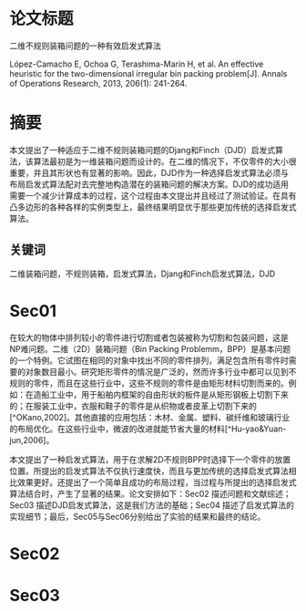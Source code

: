 # 论文标题

二维不规则装箱问题的一种有效启发式算法

López-Camacho E, Ochoa G, Terashima-Marín H, et al. An effective heuristic for the two-dimensional irregular bin packing problem[J]. Annals of Operations Research, 2013, 206(1): 241-264.

# 摘要

本文提出了一种适应于二维不规则装箱问题的Djang和Finch（DJD）启发式算法，该算法最初是为一维装箱问题而设计的。在二维的情况下，不仅零件的大小很重要，并且其形状也有显著的影响。因此，DJD作为一种选择启发式算法必须与布局启发式算法配对去完整地构造潜在的装箱问题的解决方案。DJD的成功适用需要一个减少计算成本的过程，这个过程由本文提出并且经过了测试验证。在具有凸多边形的各种各样的实例类型上，最终结果明显优于那些更加传统的选择启发式算法。

## 关键词

二维装箱问题，不规则装箱，启发式算法，Djang和Finch启发式算法，DJD

# Sec01

在较大的物体中排列较小的零件进行切割或者包装被称为切割和包装问题，这是NP难问题。二维（2D）装箱问题（Bin Packing Problemm，BPP）是基本问题的一个特例。它试图在相同的对象中找出不同的零件排列，满足包含所有零件时需要的对象数目最小。研究矩形零件的情况是广泛的，然而许多行业中都可以见到不规则的零件，而且在这些行业中，这些不规则的零件是由矩形材料切割而来的。例如：在造船工业中，用于船舶内框架的自由形状的板件是从矩形钢板上切割下来的；在服装工业中，衣服和鞋子的零件是从织物或者皮革上切割下来的[^OKano,2002]。其他直接的应用包括：木材、金属、塑料、碳纤维和玻璃行业的布局优化。在这些行业中，微波的改进就能节省大量的材料[^Hu-yao&Yuan-jun,2006]。

本文提出了一种启发式算法，用于在求解2D不规则BPP时选择下一个零件的放置位置。所提出的启发式算法不仅执行速度快，而且与更加传统的选择启发式算法相比效果更好。还提出了一个简单且成功的布局过程，当过程与所提出的选择启发式算法结合时，产生了显著的结果。论文安排如下：Sec02 描述问题和文献综述；Sec03 描述DJD启发式算法，这是我们方法的基础；Sec04 描述了启发式算法的实现细节；最后，Sec05与Sec06分别给出了实验的结果和最终的结论。

# Sec02

# Sec03